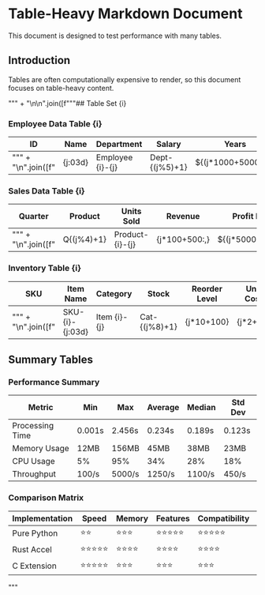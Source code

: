 # Table-Heavy Markdown Document

This document is designed to test performance with many tables.

## Introduction

Tables are often computationally expensive to render, so this document focuses on table-heavy content.

""" + "\n\n".join([f"""## Table Set {i}

### Employee Data Table {i}

| ID | Name | Department | Salary | Years | Performance | Bonus | Location |
|----|------|------------|---------|-------|-------------|-------|----------|
""" + "\n".join([f"| {j:03d} | Employee {i}-{j} | Dept-{(j%5)+1} | ${(j*1000+50000):,} | {(j%10)+1} | {['Poor','Fair','Good','Excellent'][j%4]} | ${(j*100):,} | Office-{(j%3)+1} |" for j in range(1, 26)]) + f"""

### Sales Data Table {i}

| Quarter | Product | Units Sold | Revenue | Profit Margin | Market Share | Growth Rate | Region |
|---------|---------|------------|---------|---------------|--------------|-------------|--------|
""" + "\n".join([f"| Q{(j%4)+1} | Product-{i}-{j} | {j*100+500:,} | ${(j*5000+25000):,} | {(j%20)+10}% | {(j%15)+5}% | +{(j%30)+5}% | Region-{(j%4)+1} |" for j in range(1, 21)]) + f"""

### Inventory Table {i}

| SKU | Item Name | Category | Stock | Reorder Level | Unit Cost | Retail Price | Supplier |
|-----|-----------|----------|-------|---------------|-----------|--------------|----------|
""" + "\n".join([f"| SKU-{i}-{j:03d} | Item {i}-{j} | Cat-{(j%8)+1} | {j*10+100} | {j*2+20} | ${(j*2.5+10):.2f} | ${(j*5+25):.2f} | Supplier-{(j%5)+1} |" for j in range(1, 31)]) for i in range(1, 16)]) + """

## Summary Tables

### Performance Summary

| Metric | Min | Max | Average | Median | Std Dev |
|--------|-----|-----|---------|--------|---------|
| Processing Time | 0.001s | 2.456s | 0.234s | 0.189s | 0.123s |
| Memory Usage | 12MB | 156MB | 45MB | 38MB | 23MB |
| CPU Usage | 5% | 95% | 34% | 28% | 18% |
| Throughput | 100/s | 5000/s | 1250/s | 1100/s | 450/s |

### Comparison Matrix

| Implementation | Speed | Memory | Features | Compatibility | Score |
|----------------|-------|--------|----------|---------------|-------|
| Pure Python | ⭐⭐ | ⭐⭐⭐ | ⭐⭐⭐⭐⭐ | ⭐⭐⭐⭐⭐ | 3.8/5 |
| Rust Accel | ⭐⭐⭐⭐⭐ | ⭐⭐⭐⭐ | ⭐⭐⭐⭐ | ⭐⭐⭐⭐ | 4.5/5 |
| C Extension | ⭐⭐⭐⭐⭐ | ⭐⭐⭐ | ⭐⭐⭐ | ⭐⭐⭐ | 3.6/5 |
"""